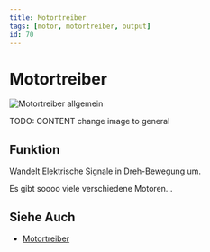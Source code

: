 ```yaml
---
title: Motortreiber
tags: [motor, motortreiber, output]
id: 70
---
```


# Motortreiber

![Motortreiber allgemein](https://makeyourschool.de/wp-content/uploads/2018/10/70_motortreiber-1024x1024.jpg)

TODO: CONTENT change image to general

## Funktion

Wandelt Elektrische Signale in Dreh-Bewegung um.

<!-- more_details -->

Es gibt soooo viele verschiedene Motoren...

## Siehe Auch

-   [Motortreiber](#motortreiber)
